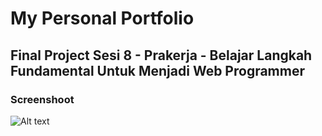 # My Personal Portfolio

## Final Project Sesi 8 - Prakerja - Belajar Langkah Fundamental Untuk Menjadi Web Programmer

### Screenshoot

![Alt text](screenshoot)
